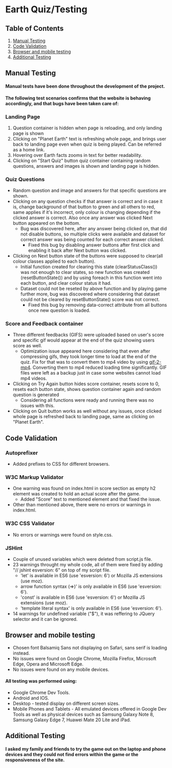 # Earth Quiz/Testing

## Table of Contents
1. [Manual Testing](#manual-testing)
2. [Code Validation](#code-validation)
3. [Browser and mobile testing](#browser-and-mobile-testing)
4. [Additional Testing](#additional-testing)
## Manual Testing
#### Manual tests have been done throughout the development of the project.
#### The following test scenarios confirms that the website is behaving accordingly, and that bugs have been taken care of:
### Landing Page
1. Question container is hidden when page is reloading, and only landing page is shown
2. Clicking on "Planet Earth" text is refreshing whole page, and brings user back to landing page even when quiz is being played. Can be referred as a home link.
3. Hovering over Earth facts zooms in text for better readability.
4. Clicking on "Start Quiz" button quiz container containing random questions, answers and images is shown and landing page is hidden.
### Quiz Questions
+ Random question and image and answers for that specific questions are shown.
+ Clicking on any question checks if that answer is correct and in case it is, change background of that button to green and all others to red, same applies if it's incorrect, only colour is changing depending if the clicked answer is correct. Also once any answer was clicked Next button appeared on the bottom.
  + Bug was discovered here, after any answer being clicked on, that did not disable buttons, so multiple clicks were available and dataset for correct answer was being counted for each correct answer clicked.
    + Fixed this bug by disabling answer buttons after first click and enabling it back after Next button was clicked.
+ Clicking on Next button state of the buttons were supposed to clear(all colour classes applied to each button).
  + Initial function created for clearing this state (clearStatusClass()) was not enough to clear states, so new function was created (resetButtonState()) and by using foreach in this function went into each button, and clear colour status it had.
  + Dataset could not be reseted by above function and by playing game further more, bug was discovered where considering that dataset could not be cleared by resetButtonState() score was not correct.
    + Fixed this bug by removing data-correct attribute from all buttons once new question is loaded.
### Score and Feedback container
+ Three different feedbacks (GIFS) were uploaded based on user's score and specific gif would appear at the end of the quiz showing users score as well.
  + Optimization issue appeared here considering that even after compressing gifs, they took longer time to load at the end of the quiz. Fix for that was to convert them to mp4 video by using [gif-2-mp4](http://gif-2-mp4.com/). Converting them to mp4 reduced loading time significantly. GIF files were left as a backup just in case some websites cannot load mp4 videos.
+ Clicking on Try Again button hides score container, resets score to 0, resets each button state, shows question container again and random question is generated
  + Considering all functions were ready and running there was no issues with this.
+ Clicking on Quit button works as well without any issues, once clicked whole page is refreshed back to landing page, same as clicking on "Planet Earth".
## Code Validation
### Autoprefixer
+ Added prefixes to CSS for different browsers.
### W3C Markup Validator
+ One warning was found on index.html in score section as empty h2 element was created to hold an actual score after the game.
  + Added "Score" text to mentioned element and that fixed the issue.
+ Other than mentioned above, there were no errors or warnings in index.html.
### W3C CSS Validator
+ No errors or warnings were found on style.css.
### JSHint 
+ Couple of unused variables which were deleted from script.js file.
+ 23 warnings throught my whole code, all of them were fixed by adding "// jshint esversion: 6" on top of my script file.
  * 'let' is available in ES6 (use 'esversion: 6') or Mozilla JS extensions (use moz).
  * arrow function syntax (=>)' is only available in ES6 (use 'esversion: 6').
  * 'const' is available in ES6 (use 'esversion: 6') or Mozilla JS extensions (use moz).
  * 'template literal syntax' is only available in ES6 (use 'esversion: 6').
+ 14 warnings for undefined variable ("$"), it was reffering to JQuery selector and it can be ignored.
## Browser and mobile testing
+ Chosen font Balsamiq Sans not displaying on Safari, sans serif is loading instead.
+ No issues were found on Google Chrome, Mozilla Firefox, Microsoft Edge, Opera and Microsoft Edge.
+ No issues were found on any mobile devices.
#### All testing was performed using:
+ Google Chrome Dev Tools.
+ Android and IOS. 
+ Desktop - tested display on different screen sizes.
+ Mobile Phones and Tablets - All emulated devices offered in Google Dev Tools as well as physical devices such as Samsung Galaxy Note 8, Samsung Galaxy Edge 7, Huawei Mate 20 Lite and iPad.
## Additional Testing
#### I asked my family and friends to try the game out on the laptop and phone devices and they could not find errors within the game or the responsiveness of the site.